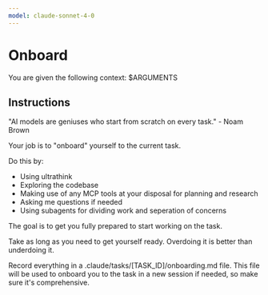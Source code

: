 ```yaml
---
model: claude-sonnet-4-0
---
```


# Onboard

You are given the following context:
$ARGUMENTS

## Instructions

"AI models are geniuses who start from scratch on every task." - Noam Brown

Your job is to "onboard" yourself to the current task.

Do this by:

- Using ultrathink
- Exploring the codebase
- Making use of any MCP tools at your disposal for planning and research
- Asking me questions if needed
- Using subagents for dividing work and seperation of concerns

The goal is to get you fully prepared to start working on the task.

Take as long as you need to get yourself ready. Overdoing it is better than underdoing it. 

Record everything in a .claude/tasks/[TASK_ID]/onboarding.md file. This file will be used to onboard you to the task in a new session if needed, so make sure it's comprehensive.

